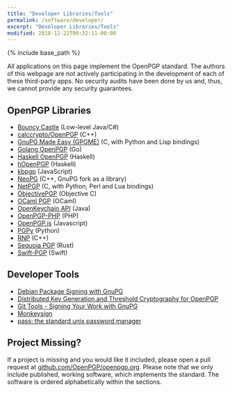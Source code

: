 ```yaml
---
title: "Developer Libraries/Tools"
permalink: /software/developer/
excerpt: "Developer Libraries/Tools"
modified: 2018-12-22T00:32:11-00:00
---
```


{% include base_path %}

All applications on this page implement the OpenPGP standard.
The authors of this webpage are not actively participating in the development of each of these third-party apps.
No security audits have been done by us and, thus, we cannot provide any security guarantees.

## OpenPGP Libraries
* [Bouncy Castle](https://www.bouncycastle.org/) (Low-level Java/C#)
* [calccrypto/OpenPGP](https://github.com/calccrypto/OpenPGP) (C++)
* [GnuPG Made Easy (GPGME)](https://www.gnupg.org/related_software/gpgme/) (C,
  with Python and Lisp bindings)
* [Golang OpenPGP](https://godoc.org/golang.org/x/crypto/openpgp) (Go)
* [Haskell OpenPGP](https://hackage.haskell.org/package/openpgp) (Haskell)
* [hOpenPGP](https://hackage.haskell.org/package/hOpenPGP) (Haskell)
* [kbpgp](https://github.com/keybase/kbpgp/) (JavaScript)
* [NeoPG](https://neopg.io/) (C++, GnuPG fork as a library)
* [NetPGP](http://www.netpgp.com/) (C, with Python, Perl and Lua bindings)
* [ObjectivePGP](https://github.com/krzyzanowskim/ObjectivePGP)
  (Objective C)
* [OCaml PGP](https://github.com/cfcs/ocaml-openpgp) (OCaml)
* [OpenKeychain API](https://github.com/open-keychain/openpgp-api) (Java)
* [OpenPGP-PHP](https://github.com/singpolyma/openpgp-php) (PHP)
* [OpenPGP.js](https://openpgpjs.org/) (Javascript)
* [PGPy](https://github.com/SecurityInnovation/PGPy/) (Python)
* [RNP](https://www.rnpgp.com/) (C++)
* [Sequoia PGP](https://sequoia-pgp.org/) (Rust)
* [Swift-PGP](https://github.com/kryptco/swift-pgp/) (Swift)

## Developer Tools
* [Debian Package Signing with GnuPG](https://wiki.debian.org/SecureApt)
* [Distributed Key Generation and Threshold Cryptography for OpenPGP](http://www.nongnu.org/dkgpg/)
* [Git Tools - Signing Your Work with GnuPG](https://git-scm.com/book/en/v2/Git-Tools-Signing-Your-Work)
* [Monkeysign](http://web.monkeysphere.info/monkeysign)
* [pass: the standard unix password manager](https://www.passwordstore.org/)

## Project Missing?
If a project is missing and you would like it included, please open a pull request at [github.com/OpenPGP/openpgp.org](https://github.com/OpenPGP/openpgp.org).
Please note that we only include published, working software, which implements the standard.
The software is ordered alphabetically within the sections.
